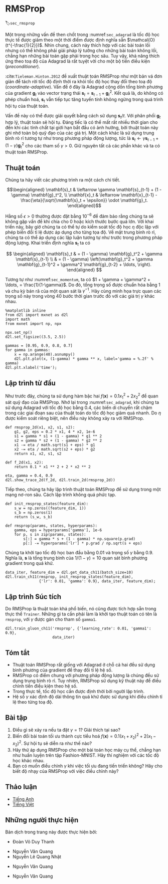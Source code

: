 <!-- ===================== Bắt đầu dịch Phần 1 ==================== -->

<!--
# RMSProp
-->

# RMSProp
:label:`sec_rmsprop`

<!--
One of the key issues in :numref:`sec_adagrad` is that the learning rate decreases at a predefined schedule of effectively $\mathcal{O}(t^{-\frac{1}{2}})$.
While this is generally appropriate for convex problems, it might not be ideal for nonconvex ones, such as those encountered in deep learning.
Yet, the coordinate-wise adaptivity of Adagrad is highly desirable as a preconditioner.
-->

Một trong những vấn đề then chốt trong :numref:`sec_adagrad` là tốc độ học thực tế được giảm theo một thời điểm được định nghĩa sẵn $\mathcal{O}(t^{-\frac{1}{2}})$.
Nhìn chung, cách này thích hợp với các bài toán lồi nhưng có thể không phải giải pháp lý tưởng cho những bài toán không lồi, chẳng hạn những bài toán gặp phải trong học sâu. 
Tuy vậy, khả năng thích ứng theo toạ độ của Adagrad là rất tuyệt vời cho một bộ tiền điều kiện (_preconditioner_). 

<!--
:cite:`Tieleman.Hinton.2012` proposed the RMSProp algorithm as a simple fix to decouple rate scheduling from coordinate-adaptive learning rates.
The issue is that Adagrad accumulates the squares of the gradient $\mathbf{g}_t$ into a state vector $\mathbf{s}_t = \mathbf{s}_{t-1} + \mathbf{g}_t^2$.
As a result $\mathbf{s}_t$ keeps on growing without bound due to the lack of normalization, essentially linarly as the algorithm converges.
-->

:cite:`Tieleman.Hinton.2012` đề xuất thuật toán RMSProp như một bản vá đơn giản để tách rời tốc độ định thời ra khỏi tốc độ học thay đổi theo toạ độ (_coordinate-adaptive_). 
Vấn đề ở đây là Adagrad cộng dồn tổng bình phương của gradient $\mathbf{g}_t$ vào vector trạng thái $\mathbf{s}_t = \mathbf{s}_{t-1} + \mathbf{g}_t^2$. 
Kết quả là, do không có phép chuẩn hoá, $\mathbf{s}_t$ vẫn tiếp tục tăng tuyến tính không ngừng trong quá trình hội tụ của thuật toán. 

<!--
One way of fixing this problem would be to use $\mathbf{s}_t / t$.
For reasonable distributions of $\mathbf{g}_t$ this will converge.
Unfortunately it might take a very long time until the limit behavior starts to matter since the procedure remembers the full trajectory of values.
An alternative is to use a leaky average in the same way we used in the momentum method, i.e., $\mathbf{s}_t \leftarrow \gamma \mathbf{s}_{t-1} + (1-\gamma) \mathbf{g}_t^2$ for some parameter $\gamma > 0$.
Keeping all other parts unchanged yields RMSProp.
-->

Vấn đề này có thể được giải quyết bằng cách sử dụng $\mathbf{s}_t / t$. 
Với phân phối $\mathbf{g}_t$ hợp lý, thuật toán sẽ hội tụ. 
Đáng tiếc là có thể mất rất nhiều thời gian cho đến khi các tính chất tại giới hạn bắt đầu có ảnh hưởng, bởi thuật toán này ghi nhớ toàn bộ quỹ đạo của các giá trị. 
Một cách khác là sử dụng trung bình rò rỉ tương tự như trong phương pháp động lượng, tức là $\mathbf{s}_t \leftarrow \gamma \mathbf{s}_{t-1} + (1-\gamma) \mathbf{g}_t^2$ cho các tham số $\gamma > 0$. 
Giữ nguyên tất cả các phần khác và ta có thuật toán RMSProp. 

<!-- ===================== Kết thúc dịch Phần 1 ===================== -->

<!-- ===================== Bắt đầu dịch Phần 2 ===================== -->

<!--
## The Algorithm
-->

## Thuật toán

<!--
Let us write out the equations in detail.
-->

Chúng ta hãy viết các phương trình ra một cách chi tiết. 


$$\begin{aligned}
    \mathbf{s}_t & \leftarrow \gamma \mathbf{s}_{t-1} + (1 - \gamma) \mathbf{g}_t^2, \\
    \mathbf{x}_t & \leftarrow \mathbf{x}_{t-1} - \frac{\eta}{\sqrt{\mathbf{s}_t + \epsilon}} \odot \mathbf{g}_t.
\end{aligned}$$


<!--
The constant $\epsilon > 0$ is typically set to $10^{-6}$ to ensure that we do not suffer from division by zero or overly large step sizes.
Given this expansion we are now free to control the learning rate $\eta$ independently of the scaling that is applied on a per-coordinate basis.
In terms of leaky averages we can apply the same reasoning as previously applied in the case of the momentum method.
Expanding the definition of $\mathbf{s}_t$ yields
-->


Hằng số $\epsilon > 0$ thường được đặt bằng $10^{-6}$ để đảm bảo rằng chúng ta sẽ không gặp vấn đề khi chia cho 0 hoặc kích thước bước quá lớn. 
Với khai triển này, bây giờ chúng ta có thể tự do kiểm soát tốc độ học $\eta$ độc lập với phép biến đổi tỉ lệ được áp dụng cho từng tọa độ. 
Về mặt trung bình rò rỉ, chúng ta có thể áp dụng các lập luận tương tự như trước trong phương pháp động lượng. 
Khai triển định nghĩa $\mathbf{s}_t$ ta có 

$$
\begin{aligned}
\mathbf{s}_t & = (1 - \gamma) \mathbf{g}_t^2 + \gamma \mathbf{s}_{t-1} \\
& = (1 - \gamma) \left(\mathbf{g}_t^2 + \gamma \mathbf{g}_{t-1}^2 + \gamma^2 \mathbf{g}_{t-2} + \ldots, \right).
\end{aligned}
$$


<!--
As before in :numref:`sec_momentum` we use $1 + \gamma + \gamma^2 + \ldots, = \frac{1}{1-\gamma}$.
Hence the sum of weights is normalized to $1$ with a half-life time of an observation of $\gamma^{-1}$.
Let us visualize the weights for the past 40 timesteps for various choices of $\gamma$.
-->

Tương tự như :numref:`sec_momentum`, ta có $1 + \gamma + \gamma^2 + \ldots, = \frac{1}{1-\gamma}$. 
Do đó, tổng trọng số được chuẩn hóa bằng $1$ và chu kỳ bán rã của một quan sát là $\gamma^{-1}$. 
Hãy cùng minh họa trực quan các trọng số này trong vòng 40 bước thời gian trước đó với các giá trị $\gamma$ khác nhau. 


```{.python .input  n=1}
%matplotlib inline
from d2l import mxnet as d2l
import math
from mxnet import np, npx

npx.set_np()
d2l.set_figsize((3.5, 2.5))

gammas = [0.95, 0.9, 0.8, 0.7]
for gamma in gammas:
    x = np.arange(40).asnumpy()
    d2l.plt.plot(x, (1-gamma) * gamma ** x, label='gamma = %.2f' % gamma)
d2l.plt.xlabel('time');
```


<!--
## Implementation from Scratch
-->

## Lập trình từ đầu

<!--
As before we use the quadratic function $f(\mathbf{x})=0.1x_1^2+2x_2^2$ to observe the trajectory of RMSProp.
Recall that in :numref:`sec_adagrad`, when we used Adagrad with a learning rate of 0.4, 
the variables moved only very slowly in the later stages of the algorithm since the learning rate decreased too quickly.
Since $\eta$ is controlled separately this does not happen with RMSProp.
-->

Như trước đây, chúng ta sử dụng hàm bậc hai $f(\mathbf{x})=0.1x_1^2+2x_2^2$ để quan sát quỹ đạo của RMSProp. 
Nhớ lại trong :numref:`sec_adagrad`, khi chúng ta sử dụng Adagrad với tốc độ học bằng 0.4, 
các biến di chuyển rất chậm trong các giai đoạn sau của thuật toán do tốc độ học giảm quá nhanh. 
Do $\eta$ được kiểm soát riêng biệt, nên điều này không xảy ra với RMSProp. 

```{.python .input}
def rmsprop_2d(x1, x2, s1, s2):
    g1, g2, eps = 0.2 * x1, 4 * x2, 1e-6
    s1 = gamma * s1 + (1 - gamma) * g1 ** 2
    s2 = gamma * s2 + (1 - gamma) * g2 ** 2
    x1 -= eta / math.sqrt(s1 + eps) * g1
    x2 -= eta / math.sqrt(s2 + eps) * g2
    return x1, x2, s1, s2

def f_2d(x1, x2):
    return 0.1 * x1 ** 2 + 2 * x2 ** 2

eta, gamma = 0.4, 0.9
d2l.show_trace_2d(f_2d, d2l.train_2d(rmsprop_2d))
```


<!--
Next, we implement RMSProp to be used in a deep network.
This is equally straightforward.
-->

Tiếp theo, chúng ta hãy lập trình thuật toán RMSProp để sử dụng trong một mạng nơ-ron sâu. 
Cách lập trình không quá phức tạp. 


```{.python .input  n=22}
def init_rmsprop_states(feature_dim):
    s_w = np.zeros((feature_dim, 1))
    s_b = np.zeros(1)
    return (s_w, s_b)

def rmsprop(params, states, hyperparams):
    gamma, eps = hyperparams['gamma'], 1e-6
    for p, s in zip(params, states):
        s[:] = gamma * s + (1 - gamma) * np.square(p.grad)
        p[:] -= hyperparams['lr'] * p.grad / np.sqrt(s + eps)
```


<!--
We set the initial learning rate to 0.01 and the weighting term $\gamma$ to 0.9.
That is, $\mathbf{s}$ aggregates on average over the past $1/(1-\gamma) = 10$ observations of the square gradient.
-->

Chúng ta khởi tạo tốc độ học ban đầu bằng 0.01 và trọng số $\gamma$ bằng 0.9. 
Nghĩa là, $\mathbf{s}$ là tổng trung bình của $1/(1-\gamma) = 10$ quan sát bình phương gradient trong quá khứ.   


```{.python .input  n=24}
data_iter, feature_dim = d2l.get_data_ch11(batch_size=10)
d2l.train_ch11(rmsprop, init_rmsprop_states(feature_dim),
               {'lr': 0.01, 'gamma': 0.9}, data_iter, feature_dim);
```

<!-- ===================== Kết thúc dịch Phần 2 ===================== -->

<!-- ===================== Bắt đầu dịch Phần 3 ===================== -->

<!--
## Concise Implementation
-->

## Lập trình Súc tích

<!--
Since RMSProp is a rather popular algorithm it is also available in the `Trainer` instance.
All we need to do is instantiate it using an algorithm named `rmsprop`, assigning $\gamma$ to the parameter `gamma1`.
-->

Do RMSProp là thuật toán khá phổ biến, nó cũng được tích hợp sẵn trong thực thể `Trainer`. 
Những gì ta cần phải làm là khởi tạo thuật toán có tên là `rmsprop`, với $\gamma$ được gán cho tham số `gamma1`. 


```{.python .input  n=29}
d2l.train_gluon_ch11('rmsprop', {'learning_rate': 0.01, 'gamma1': 0.9},
                     data_iter)
```


<!--
## Summary
-->

## Tóm tắt

<!--
* RMSProp is very similar to Adagrad insofar as both use the square of the gradient to scale coefficients.
* RMSProp shares with momentum the leaky averaging. However, RMSProp uses the technique to adjust the coefficient-wise preconditioner.
* The learning rate needs to be scheduled by the experimenter in practice.
* The coefficient $\gamma$ determines how long the history is when adjusting the per-coordinate scale.
-->

* Thuật toán RMSProp rất giống với Adagrad ở chỗ cả hai đều sử dụng bình phương của gradient để thay đổi tỉ lệ hệ số. 
* RMSProp có điểm chung với phương pháp động lượng là chúng đều sử dụng trung bình rò rỉ. Tuy nhiên, RMSProp sử dụng kỹ thuật này để điều chỉnh tiền điều kiện theo hệ số. 
* Trong thực tế, tốc độ học cần được định thời bởi người lập trình.  
* Hệ số $\gamma$ xác định độ dài thông tin quá khứ được sử dụng khi điều chỉnh tỉ lệ theo từng toạ độ. 

<!--
## Exercises
-->

## Bài tập

<!--
1. What happens experimentally if we set $\gamma = 1$? Why?
2. Rotate the optimization problem to minimize $f(\mathbf{x}) = 0.1 (x_1 + x_2)^2 + 2 (x_1 - x_2)^2$. What happens to the convergence?
3. Try out what happens to RMSProp on a real machine learning problem, such as training on Fashion-MNIST. Experiment with different choices for adjusting the learning rate.
4. Would you want to adjust $\gamma$ as optimization progresses? How sensitive is RMSProp to this?
-->

1. Điều gì sẽ xảy ra nếu ta đặt $\gamma = 1$? Giải thích tại sao? 
2. Biến đổi bài toán tối ưu thành cực tiểu hoá $f(\mathbf{x}) = 0.1 (x_1 + x_2)^2 + 2 (x_1 - x_2)^2$. Sự hội tụ sẽ diễn ra như thế nào? 
3. Hãy thử áp dụng RMSProp cho một bài toán học máy cụ thể, chẳng hạn như huấn luyện trên tập Fashion-MNIST. Hãy thí nghiệm với các tốc độ học khác nhau. 
4. Bạn có muốn điều chỉnh $\gamma$ khi việc tối ưu đang tiến triển không? Hãy cho biết độ nhạy của RMSProp với việc điều chỉnh này? 

<!-- ===================== Kết thúc dịch Phần 3 ===================== -->


## Thảo luận
* [Tiếng Anh](https://discuss.mxnet.io/t/2376)
* [Tiếng Việt](https://forum.machinelearningcoban.com/c/d2l)

## Những người thực hiện
Bản dịch trong trang này được thực hiện bởi:
<!--
Tác giả của mỗi Pull Request điền tên mình và tên những người review mà bạn thấy
hữu ích vào từng phần tương ứng. Mỗi dòng một tên, bắt đầu bằng dấu `*`.

Lưu ý:
* Nếu reviewer không cung cấp tên, bạn có thể dùng tên tài khoản GitHub của họ
với dấu `@` ở đầu. Ví dụ: @aivivn.

* Tên đầy đủ của các reviewer có thể được tìm thấy tại https://github.com/aivivn/d2l-vn/blob/master/docs/contributors_info.md
-->

* Đoàn Võ Duy Thanh
<!-- Phần 1 -->
* Nguyễn Văn Quang
* Nguyễn Lê Quang Nhật

<!-- Phần 2 -->
* Nguyễn Văn Quang

<!-- Phần 3 -->
* Nguyễn Văn Quang
